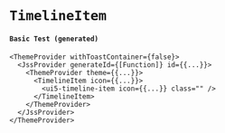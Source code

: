 # `TimelineItem`

#### `Basic Test (generated)`

```
<ThemeProvider withToastContainer={false}>
  <JssProvider generateId={[Function]} id={{...}}>
    <ThemeProvider theme={{...}}>
      <TimelineItem icon={{...}}>
        <ui5-timeline-item icon={{...}} class="" />
      </TimelineItem>
    </ThemeProvider>
  </JssProvider>
</ThemeProvider>
```

